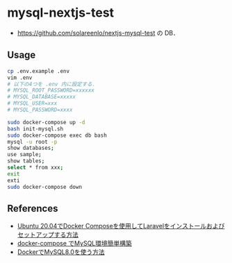 # mysql-nextjs-test
- https://github.com/solareenlo/nextjs-mysql-test の DB．

## Usage
```sh
cp .env.example .env
vim .env
# 以下の4つを .env 内に設定する．
# MYSQL_ROOT_PASSWORD=xxxxxx
# MYSQL_DATABASE=xxxxx
# MYSQL_USER=xxx
# MYSQL_PASSWORD=xxxx

sudo docker-compose up -d
bash init-mysql.sh
sudo docker-compose exec db bash
mysql -u root -p
show databases;
use sample;
show tables;
select * from xxx;
exit
exti
sudo docker-compose down
```

## References
- [Ubuntu 20.04でDocker Composeを使用してLaravelをインストールおよびセットアップする方法](https://www.digitalocean.com/community/tutorials/how-to-install-and-set-up-laravel-with-docker-compose-on-ubuntu-20-04-ja)
- [docker-compose でMySQL環境簡単構築](https://qiita.com/A-Kira/items/f401aea261693c395966)
- [DockerでMySQL8.0を使う方法](https://www.trifields.jp/how-to-use-mysql-8-0-on-docker-4514)
